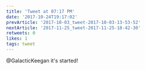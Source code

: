 ```yaml
---
title: 'Tweet at 07:17 PM'
date: '2017-10-24T19:17:02'
prevArticle: '2017-10-03_tweet-2017-10-03-13-53-52'
nextArticle: '2017-11-25_tweet-2017-11-25-18-42-30'
retweets: 0
likes: 1
tags: tweet
---
```

@GalacticKeegan it's started!